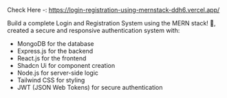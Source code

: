 Check Here -: https://login-registration-using-mernstack-ddh6.vercel.app/


Build a complete Login and Registration System using the MERN stack! 🚀, created a secure and responsive authentication system with:  
- MongoDB for the database  
- Express.js for the backend  
- React.js for the frontend  
- Shadcn Ui for component creation
- Node.js for server-side logic  
- Tailwind CSS for styling  
- JWT (JSON Web Tokens) for secure authentication  

 
